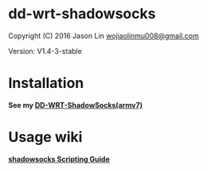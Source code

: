 # dd-wrt-shadowsocks

Copyright (C) 2016 Jason Lin <wojiaolinmu008@gmail.com>

Version: V1.4-3-stable

# Installation

**See my [DD-WRT-ShadowSocks(armv7)](http://www.router008.com/2016/05/09/DD-WRT-ShadowSocks/)**

# Usage wiki

**[shadowsocks Scripting Guide](http://www.router008.com/2016/02/14/ShadowSocks-Scripting-Guide/)**
